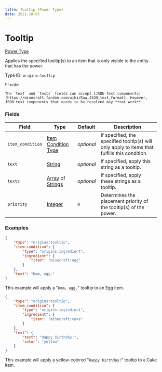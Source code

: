```yaml
---
title: Tooltip (Power Type)
date: 2021-10-05
---
```


# Tooltip

[Power Type](../power_types.md)

Applies the specified tooltip(s) to an item that is only visible to the entity that has the power.

Type ID: `origins:tooltip`

!!! note

    The `text` and `texts` fields can accept [JSON text components](https://minecraft.fandom.com/wiki/Raw_JSON_text_format). However, JSON text components that needs to be resolved may **not work**.


### Fields

Field | Type | Default | Description
------|------|---------|-------------
`item_condition` | [Item Condition Type](../item_condition_types.md) | _optional_ | If specified, the specified tooltip(s) will only apply to items that fulfills this condition.
`text` | [String](../data_types/string.md) | _optional_ | If specified, apply this string as a tooltip.
`texts` | [Array](../data_types/array.md) of [Strings](../data_types/string.md) | _optional_ | If specified, apply these strings as a tooltip.
`priority` | [Integer](../data_types/integer.md) | `0` | Determines the placement priority of the tooltip(s) of the power.


### Examples

```json
{
    "type": "origins:tooltip",
    "item_condition": {
        "type": "origins:ingredient",
        "ingredient": {
            "item": "minecraft:egg"
        }
    },
    "text": "Hmm, egg."
}
```

This example will apply a "`Hmm, egg.`" tooltip to an Egg item.
<br>

```json
{
    "type": "origins:tooltip",
    "item_condition": {
        "type": "origins:ingredient",
        "ingredient": {
            "item": "minecraft:cake"
        }
    },
    "text": {
        "text": "Happy birthday!",
        "color": "yellow"
    }
}
```

This example will apply a yellow-colored "`Happy birthday!`" tooltip to a Cake item.
